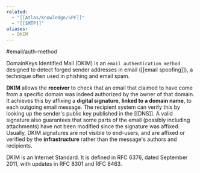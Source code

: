 ```yaml
---
related:
  - "[[Atlas/Knowledge/SPF]]"
  - "[[SMTP]]"
aliases:
  - DKIM
---
```

#email/auth-method

DomainKeys Identified Mail (DKIM) is an `email authentication method` designed to detect forged sender addresses in email ([[email spoofing]]), a technique often used in phishing and email spam.

**DKIM** allows the **receiver** to check that an email that claimed to have come from a specific domain was indeed authorized by the owner of that domain. It achieves this by affixing a **digital signature**, **linked to a domain name**, to each outgoing email message. 
The recipient system can verify this by looking up the sender's public key published in the [[DNS]]. 
A valid signature also guarantees that some parts of the email (possibly including attachments) have not been modified since the signature was affixed.
Usually, DKIM signatures are not visible to end-users, and are affixed or verified by the **infrastructure** rather than the message's authors and recipients.

DKIM is an Internet Standard. It is defined in RFC 6376, dated September 2011, with updates in RFC 8301 and RFC 8463.
